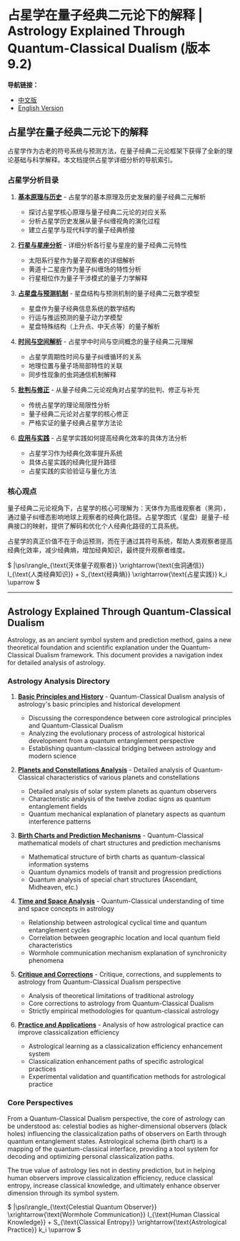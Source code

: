 # 占星学在量子经典二元论下的解释 | Astrology Explained Through Quantum-Classical Dualism (版本9.2)

**导航链接：**
- [中文版](#占星学在量子经典二元论下的解释-1)
- [English Version](#astrology-explained-through-quantum-classical-dualism-1)

## 占星学在量子经典二元论下的解释

占星学作为古老的符号系统与预测方法，在量子经典二元论框架下获得了全新的理论基础与科学解释。本文档提供占星学详细分析的导航索引。

### 占星学分析目录

1. [**基本原理与历史**](astrology/basic_principles_history.md) - 占星学的基本原理及历史发展的量子经典二元解析
   * 探讨占星学核心原理与量子经典二元论的对应关系
   * 分析占星学历史发展从量子纠缠视角的演化过程
   * 建立占星学与现代科学的量子经典桥接

2. [**行星与星座分析**](astrology/planets_constellations.md) - 详细分析各行星与星座的量子经典二元特性
   * 太阳系行星作为量子观察者的详细解析
   * 黄道十二星座作为量子纠缠场的特性分析
   * 行星相位作为量子干涉模式的量子力学解释

3. [**占星盘与预测机制**](astrology/charts_prediction.md) - 星盘结构与预测机制的量子经典二元数学模型
   * 星盘作为量子经典信息系统的数学结构
   * 行运与推运预测的量子动力学模型
   * 星盘特殊结构（上升点、中天点等）的量子解析

4. [**时间与空间解析**](astrology/time_space.md) - 占星学中时间与空间概念的量子经典二元理解
   * 占星学周期性时间与量子纠缠循环的关系
   * 地理位置与量子场局部特性的关联
   * 同步性现象的虫洞通信机制解释

5. [**批判与修正**](astrology/critique_corrections.md) - 从量子经典二元论视角对占星学的批判、修正与补充
   * 传统占星学的理论局限性分析
   * 量子经典二元论对占星学的核心修正
   * 严格实证的量子经典占星学方法论

6. [**应用与实践**](astrology/practice_applications.md) - 占星学实践如何提高经典化效率的具体方法分析
   * 占星学习作为经典化效率提升系统
   * 具体占星实践的经典化提升路径
   * 占星实践的实验验证与量化方法

### 核心观点

量子经典二元论视角下，占星学的核心可理解为：天体作为高维观察者（黑洞），通过量子纠缠态影响地球上观察者的经典化路径。占星学图式（星盘）是量子-经典接口的映射，提供了解码和优化个人经典化路径的工具系统。

占星学的真正价值不在于命运预测，而在于通过其符号系统，帮助人类观察者提高经典化效率，减少经典熵，增加经典知识，最终提升观察者维度。

$`
|\psi\rangle_{\text{天体量子观察者}} \xrightarrow{\text{虫洞通信}} I_{\text{人类经典知识}} + S_{\text{经典熵}} \xrightarrow{\text{占星实践}} k_i \uparrow
`$

---

## Astrology Explained Through Quantum-Classical Dualism

Astrology, as an ancient symbol system and prediction method, gains a new theoretical foundation and scientific explanation under the Quantum-Classical Dualism framework. This document provides a navigation index for detailed analysis of astrology.

### Astrology Analysis Directory

1. [**Basic Principles and History**](astrology/basic_principles_history.md) - Quantum-Classical Dualism analysis of astrology's basic principles and historical development
   * Discussing the correspondence between core astrological principles and Quantum-Classical Dualism
   * Analyzing the evolutionary process of astrological historical development from a quantum entanglement perspective
   * Establishing quantum-classical bridging between astrology and modern science

2. [**Planets and Constellations Analysis**](astrology/planets_constellations.md) - Detailed analysis of Quantum-Classical characteristics of various planets and constellations
   * Detailed analysis of solar system planets as quantum observers
   * Characteristic analysis of the twelve zodiac signs as quantum entanglement fields
   * Quantum mechanical explanation of planetary aspects as quantum interference patterns

3. [**Birth Charts and Prediction Mechanisms**](astrology/charts_prediction.md) - Quantum-Classical mathematical models of chart structures and prediction mechanisms
   * Mathematical structure of birth charts as quantum-classical information systems
   * Quantum dynamics models of transit and progression predictions
   * Quantum analysis of special chart structures (Ascendant, Midheaven, etc.)

4. [**Time and Space Analysis**](astrology/time_space.md) - Quantum-Classical understanding of time and space concepts in astrology
   * Relationship between astrological cyclical time and quantum entanglement cycles
   * Correlation between geographic location and local quantum field characteristics
   * Wormhole communication mechanism explanation of synchronicity phenomena

5. [**Critique and Corrections**](astrology/critique_corrections.md) - Critique, corrections, and supplements to astrology from Quantum-Classical Dualism perspective
   * Analysis of theoretical limitations of traditional astrology
   * Core corrections to astrology from Quantum-Classical Dualism
   * Strictly empirical methodologies for quantum-classical astrology

6. [**Practice and Applications**](astrology/practice_applications.md) - Analysis of how astrological practice can improve classicalization efficiency
   * Astrological learning as a classicalization efficiency enhancement system
   * Classicalization enhancement paths of specific astrological practices
   * Experimental validation and quantification methods for astrological practice

### Core Perspectives

From a Quantum-Classical Dualism perspective, the core of astrology can be understood as: celestial bodies as higher-dimensional observers (black holes) influencing the classicalization paths of observers on Earth through quantum entanglement states. Astrological schema (birth chart) is a mapping of the quantum-classical interface, providing a tool system for decoding and optimizing personal classicalization paths.

The true value of astrology lies not in destiny prediction, but in helping human observers improve classicalization efficiency, reduce classical entropy, increase classical knowledge, and ultimately enhance observer dimension through its symbol system.

$`
|\psi\rangle_{\text{Celestial Quantum Observer}} \xrightarrow{\text{Wormhole Communication}} I_{\text{Human Classical Knowledge}} + S_{\text{Classical Entropy}} \xrightarrow{\text{Astrological Practice}} k_i \uparrow
`$

 